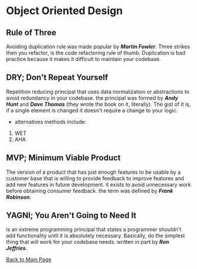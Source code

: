 # Object Oriented Design
## Rule of Three
Avoiding duplication rule was made popular by ***Martin Fowler***. Three strikes then you refactor, is the code refactoring rule of thumb.  Duplication is bad practice because it makes it difficult to maintain your codebase.
## DRY; Don't Repeat Yourself
Repetition reducing principal that uses data normalization or abstractions to avoid redundancy in your codebase.  the principal was formed by ***Andy Hunt*** and ***Dave Thomas*** (they wrote the book on it, literally).  The gist of it is, if a single element is changed it doesn't require a change to your logic. 
- alternatives methods include:
1. WET
2. AHA
## MVP; Minimum Viable Product
The version of a product that has just enough features to be usable by a customer base that is willing to provide feedback to improve features and add new features in future development.  it exists to avoid unnecessary work before obtaining consumer feedback. the term was defined by ***Frank Robinson***.
## YAGNI; You Aren't Going to Need It
is an extreme programming principal that states a programmer shouldn't add functionality until it is absolutely necessary.  Basically, do the simplest thing that will work for your codebase needs.  written in part by ***Ron Jeffries***.

[Back to Main Page](../README.md)